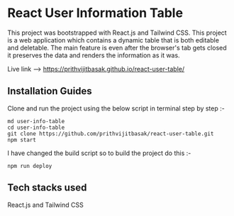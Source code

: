 # React User Information Table

This project was bootstrapped with React.js and Tailwind CSS. This project is a web application which contains a dynamic table that is both editable and deletable. The main feature is even after the browser's tab gets closed it preserves the data and renders the information as it was.

Live link --> https://prithvijitbasak.github.io/react-user-table/

## Installation Guides

Clone and run the project using the below script in terminal step by step :-

```
md user-info-table
cd user-info-table
git clone https://github.com/prithvijitbasak/react-user-table.git
npm start
```

I have changed the build script so to build the project do this :- 

```
npm run deploy
```

## Tech stacks used

React.js and Tailwind CSS
